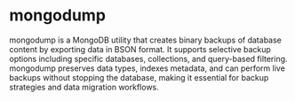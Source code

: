 # mongodump

mongodump is a MongoDB utility that creates binary backups of database content by exporting data in BSON format. It supports selective backup options including specific databases, collections, and query-based filtering. mongodump preserves data types, indexes metadata, and can perform live backups without stopping the database, making it essential for backup strategies and data migration workflows.